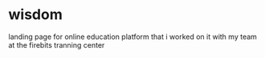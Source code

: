 # wisdom
landing page for online education platform that i worked on it with my team at the firebits tranning center
